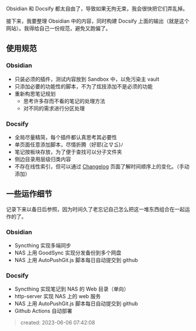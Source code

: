 Obsidian 和  Docsify  都太自由了，导致如果无拘无束，我会很快把它们弄乱掉。

接下来，我要整理 Obsidian 中的内容，同时构建 Docsify  上面的输出（就是这个网站）。我得给自己一份规范，避免又跑偏了。

## 使用规范

### Obsidian

- 只装必须的插件，测试内容放到 Sandbox 中，以免污染主 vault
- 只添加必要的功能性的脚本，不为了炫技添加不是必须的功能
- 重新构思笔记规划
    - 思考许多存而不看的笔记的处理方法
    - 对不同的需求进行分区处理

### Docsify

- 全局尽量精简，每个插件都认真思考其必要性
- 单页面任意添加脚本，尽情折腾（好耶(≧∇≦)ﾉ
- 笔记按板块存放，为了便于查找可以分子文件夹
- 侧边目录用层级归类内容
- 不存在线性索引，但可以通过 [Changelog](/Notes/Changelog.md) 页面了解时间顺序上的变化。（手动添加）

## 一些运作细节

记录下来以备日后参照，因为时间久了老忘记自己怎么把这一堆东西组合在一起运作的了。

### Obsidian

- Syncthing 实现多端同步
- NAS 上用 GoodSync 实现分发备份到多个网盘
- NAS 上用 AutoPushGit.js 脚本每日自动提交到 github

### Docsify

- Syncthing 实现笔记到 NAS 的 Web 目录（单向）
- http-server 实现 NAS 上的 web 服务
- NAS 上用 AutoPushGit.js 脚本每日自动提交到 github
- Github Actions 自动部署

> created: 2023-06-06 07:42:08